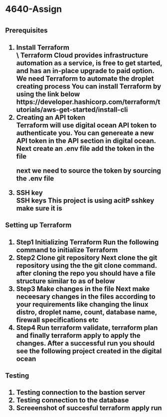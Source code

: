 <H1> 4640-Assign <H1>
<H2> Prerequisites <H2>
<ol>
  <li>Install Terraform</li>\
  Terraform Cloud provides infrastructure automation as a service, is free to get started, and has an in-place upgrade to paid option. We need Terraform to automate the droplet creating process You can install Terraform by using the link below https://developer.hashicorp.com/terraform/tutorials/aws-get-started/install-cli
  <li>Creating an API token</li>
   Terraform will use digital ocean API token to authenticate you. You can genereate a new API token in the API section in digital ocean.
   Next create an .env file add the token in the file

   next we need to source the token by sourcing the .env file
  <li>SSH key</li>
  SSH keys This project is using acitP sshkey make sure it is 
</ol>

<H2> Setting up Terraform <H2>
<ol>
   <li> Step1  Initializing Terraform Run the following command to initialize Terraform
   <li> Step2  Clone git repository Next clone the git repository using the the git clone command. after cloning the repo you should have a file structure similar to as of below
   <li> Step3  Make changes in the file Next make neceesary changes in the files according to your requirements like changing the linux distro, droplet name, count, database name, firewall specifications etc
   <li> Step4 Run terraform validate, terraform plan and finally terraform apply to apply the changes. After a successful run you should see the following project created in the digital ocean
</ol>

<H2> Testing <H2>
<ol>
  <li> Testing connection to the bastion server
  <li> Testing connection to the database
  <li> Screeenshot of succesful terraform apply run 
</ol>

